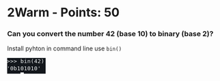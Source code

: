  # 2Warm - Points: 50
 
### Can you convert the number 42 (base 10) to binary (base 2)?

Install pyhton in command line use ```bin()```

![image](https://github.com/bohsiang/CTF_practice/blob/master/picoCTF2019/picture/2Warn.png)

